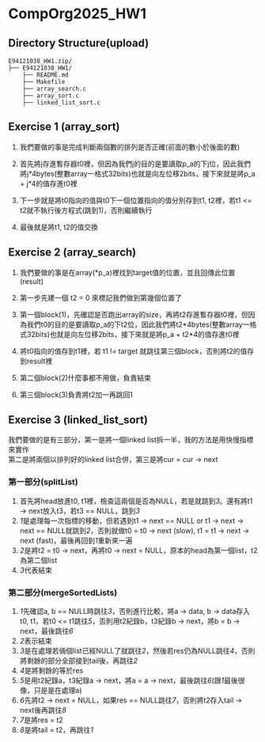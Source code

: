 # CompOrg2025_HW1

## Directory Structure(upload)
```
E94121038_HW1.zip/
├── E94121038_HW1/
    ├── README.md
    ├── Makefile
    ├── array_search.c
    ├── array_sort.c
    ├── linked_list_sort.c
```

## Exercise 1 (array_sort)
1. 我們要做的事是完成判斷兩個數的排列是否正確(前面的數小於後面的數)  
  
2. 首先將j存進暫存器t0裡，但因為我們j的目的是要讀取p_a的下j位，因此我們將j\*4bytes(整數array一格式32bits)也就是向左位移2bits，接下來就是將p_a + j\*4的值存進t0裡  
  
3. 下一步就是將t0指向的值與t0下一個位置指向的值分別存到t1, t2裡，若t1 <= t2就不執行後方程式(跳到1)，否則繼續執行  
  
4. 最後就是將t1, t2的值交換  
  
## Exercise 2 (array_search)
1. 我們要做的事是在array(*p_a)裡找到target值的位置，並且回傳此位置(result)  
  
2. 第一步先建一個 t2 = 0 來標記我們做到第幾個位置了  
  
3. 第一個block(1)，先確認是否跑出array的size，再將t2存進暫存器t0裡，但因為我們t0的目的是要讀取p_a的下t2位，因此我們將t2\*4bytes(整數array一格式32bits)也就是向左位移2bits，接下來就是將p_a + t2\*4的值存進t0裡  
  
4. 將t0指向的值存到t1裡，若 t1 != target 就跳往第三個block，否則將t2的值存到result裡  
  
5. 第二個block(2)什麼事都不用做，負責結束  
  
6. 第三個block(3)負責將t2加一再跳回1  
## Exercise 3 (linked_list_sort)
我們要做的是有三部分，第一是將一個linked list拆一半，我的方法是用快慢指標來實作  
第二是將兩個以排列好的linked list合併，第三是將cur = cur -> next  

### 第一部分(splitList)
1. 首先將head放進t0, t1裡，檢查這兩個是否為NULL，若是就跳到*3*。還有將t1 -> next放入t3，若t3 == NULL，跳到*3*  
2. *1*是處理每一次指標的移動，但若遇到t1 -> next == NULL or t1 -> next -> next == NULL就跳到*2*，否則就做t0 = t0 -> next (slow), t1 = t1 -> next -> next (fast)，最後再回到*1*重新來一遍
3. *2*是將t2 = t0 -> next，再將t0 -> next = NULL，原本的head為第一個list，t2為第二個list
4. *3*代表結束

### 第二部分(mergeSortedLists)
1. *1*先確認a, b == NULL時跳往*3*，否則進行比較，將a -> data, b -> data存入t0, t1，若t0 <= t1跳往*5*，否則用t2紀錄b，t3紀錄b -> next，將b = b -> next，最後跳往*6*
2. *2*表示結束
3. *3*是在處理若倆個list已經NULL了就跳往*2*，然後若res仍為NULL跳往*4*，否則將剩餘的部分全部接到tail後，再跳往*2*
4. *4*是將剩餘的等於res
5. *5*是用t2紀錄a，t3紀錄a -> next，將a = a -> next，最後跳往*6*(跟*1*最後很像，只是是在處理a)
6. *6*先將t2 -> next = NULL，如果res == NULL跳往*7*，否則將t2存入tail -> next後再跳往*8*
7. *7*是將res = t2
8. *8*是將tail = t2，再跳往*1*
